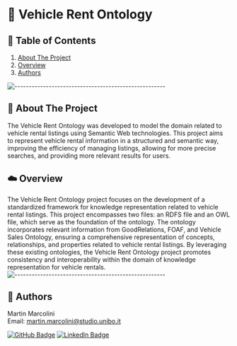 # 🚙 Vehicle Rent Ontology

## :book: Table of Contents
1. [About The Project](#about-the-project)
2. [Overview](#overview)
3. [Authors](#authors)

![-----------------------------------------------------](https://raw.githubusercontent.com/andreasbm/readme/master/assets/lines/rainbow.png)

## :pencil: About The Project
The Vehicle Rent Ontology was developed to model the domain related to vehicle rental listings using Semantic Web technologies. This project aims to represent vehicle rental information in a structured and semantic way, improving the efficiency of managing listings, allowing for more precise searches, and providing more relevant results for users.

## :cloud: Overview
The Vehicle Rent Ontology project focuses on the development of a standardized framework for knowledge representation related to vehicle rental listings. This project encompasses two files: an RDFS file and an OWL file, which serve as the foundation of the ontology. The ontology incorporates relevant information from GoodRelations, FOAF, and Vehicle Sales Ontology, ensuring a comprehensive representation of concepts, relationships, and properties related to vehicle rental listings. By leveraging these existing ontologies, the Vehicle Rent Ontology project promotes consistency and interoperability within the domain of knowledge representation for vehicle rentals.
![-----------------------------------------------------](https://raw.githubusercontent.com/andreasbm/readme/master/assets/lines/rainbow.png)

## :scroll: Authors
Martin Marcolini  
Email: martin.marcolini@studio.unibo.it

[![GitHub Badge](https://img.shields.io/badge/GitHub-100000?style=for-the-badge&logo=github&logoColor=white)](https://github.com/marcolini-martin)
[![LinkedIn Badge](https://img.shields.io/badge/LinkedIn-0077B5?style=for-the-badge&logo=linkedin&logoColor=white)](https://www.linkedin.com/in/martin-marcolini/)

